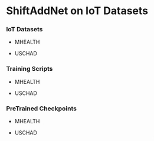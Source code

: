# ShiftAddNet on IoT Datasets

### IoT Datasets

* MHEALTH

* USCHAD

### Training Scripts

* MHEALTH

* USCHAD

### PreTrained Checkpoints

* MHEALTH

* USCHAD